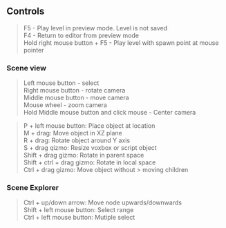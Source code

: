 ## Controls
> F5 - Play level in preview mode. Level is not saved  
> F4 - Return to editor from preview mode  
Hold right mouse button + F5 - Play level with spawn point at mouse pointer  


### Scene view
> Left mouse button - select  
> Right mouse button - rotate camera  
> Middle mouse button - move camera  
> Mouse wheel - zoom camera  
> Hold Middle mouse button and click mouse - Center camera

> P + left mouse button: Place object at location  
> M + drag: Move object in XZ plane  
> R + drag: Rotate object around Y axis  
> S + drag qizmo: Resize voxbox or script object  
> Shift + drag gizmo: Rotate in parent space  
> Shift + ctrl + drag gizmo: Rotate in local space  
> Ctrl + drag gizmo: Move object without > moving children

### Scene Explorer
> Ctrl + up/down arrow: Move node upwards/downwards  
> Shift + left mouse button: Select range  
> Ctrl + left mouse button: Mutiple select  
